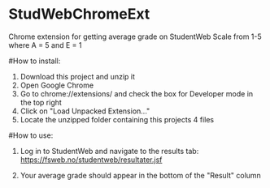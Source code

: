 # StudWebChromeExt
Chrome extension for getting average grade on StudentWeb
Scale from 1-5 where A = 5 and E = 1


#How to install:
1. Download this project and unzip it
2. Open Google Chrome
3. Go to chrome://extensions/ and check the box for Developer mode in the top right
4. Click on "Load Unpacked Extension..."
5. Locate the unzipped folder containing this projects 4 files


#How to use:
1. Log in to StudentWeb and navigate to the results tab:
https://fsweb.no/studentweb/resultater.jsf

2. Your average grade should appear in the bottom of the "Result" column
